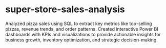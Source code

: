 # super-store-sales-analysis
Analyzed pizza sales using SQL to extract key metrics like top-selling pizzas, revenue trends, and order patterns. Created interactive Power BI dashboards with KPIs and visualizations to provide actionable insights for business growth, inventory optimization, and strategic decision-making.
